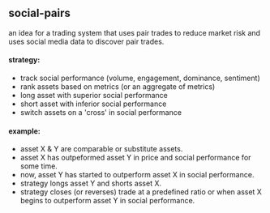 ## social-pairs
an idea for a trading system that uses pair trades to reduce market risk 
and uses social media data to discover pair trades.

#### strategy: 
- track social performance (volume, engagement, dominance, sentiment)
- rank assets based on metrics (or an aggregate of metrics)
- long asset with superior social performance
- short asset with inferior social performance
- switch assets on a 'cross' in social performance

#### example:
- asset X & Y are comparable or substitute assets.
- asset X has outpeformed asset Y in price and social performance 
  for some time. 
- now, asset Y has started to outperform asset X in social performance.
- strategy longs asset Y and shorts asset X. 
- strategy closes (or reverses) trade at a predefined ratio or when 
  asset X begins to outperform asset Y in social performance.

